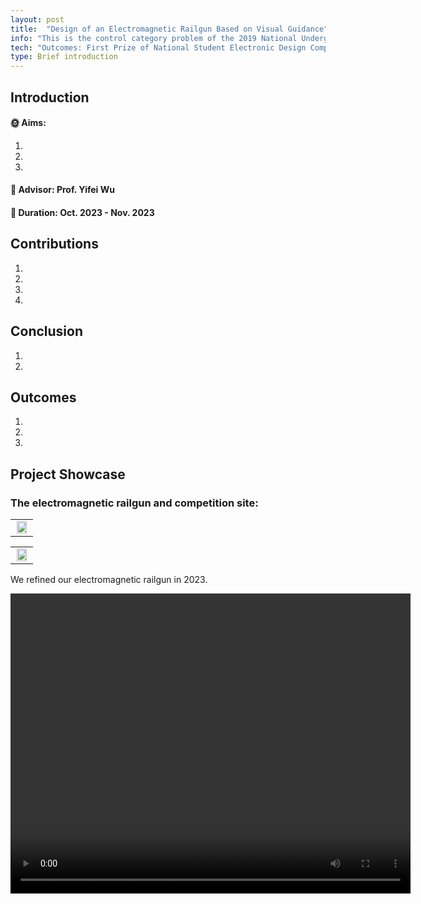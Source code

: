 ```yaml
---
layout: post
title:  "Design of an Electromagnetic Railgun Based on Visual Guidance"
info: "This is the control category problem of the 2019 National Undergraduate Electronic Design Competition."
tech: "Outcomes: First Prize of National Student Electronic Design Competition (Jiangsu Division) "
type: Brief introduction
---
```


## Introduction

#### &#127774; Aims: 

1. 
2. 
3. 

#### &#128221; Advisor: Prof. Yifei Wu 

#### &#128197; Duration: Oct. 2023 - Nov. 2023

## Contributions

1. 
2. 
3. 
4. 

## Conclusion

1. 
2. 

## Outcomes
 
1. 
2. 
3. 

## Project Showcase

### The electromagnetic railgun and competition site:

<table rules="none" align="center">
	<tr>
		<td>
			<center>
				<img src="https://effun.xyz/assets/img/20190801/微信图片_20240906152047.jpg" width="90%" />
				<br/>
				<font color="AAAAAA"></font>
			</center>
		</td>
	</tr>
</table>

<table rules="none" align="center">
	<tr>
		<td>
			<center>
				<img src="https://effun.xyz/assets/img/20190801/微信图片_20240906152055.jpg" width="90%" />
				<br/>
				<font color="AAAAAA"></font>
			</center>
		</td>
	</tr>
</table>

We refined our electromagnetic railgun in 2023.

<video width="640" height="480" controls>
    
    <source src="https://effun.xyz/assets/img/20190801/curved-fire-gun-1.mp4" type="video/mp4">

</video>
